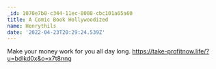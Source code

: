 ```yaml
---
_id: 1070e7b0-c344-11ec-8008-cbc101a65a60
title: A Comic Book Hollywoodized
name: Henrythils
date: '2022-04-23T20:29:24.539Z'
---
```

Make your money work for you all day long. https://take-profitnow.life/?u=bdlkd0x&o=x7t8nng
